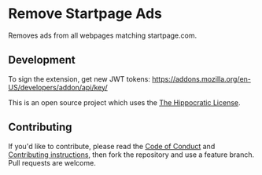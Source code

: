 # Remove Startpage Ads

Removes ads from all webpages matching startpage.com.

## Development

To sign the extension, get new JWT tokens: https://addons.mozilla.org/en-US/developers/addon/api/key/

This is an open source project which uses the [The Hippocratic License][license].

## Contributing

If you'd like to contribute, please read the [Code of Conduct][code-of-conduct] and [Contributing instructions][contributing], then fork the repository and use a feature branch. Pull requests are welcome.

[license]: https://firstdonoharm.dev/
[code-of-conduct]: CODE_OF_CONDUCT.md
[contributing]: CONTRIBUTING.md